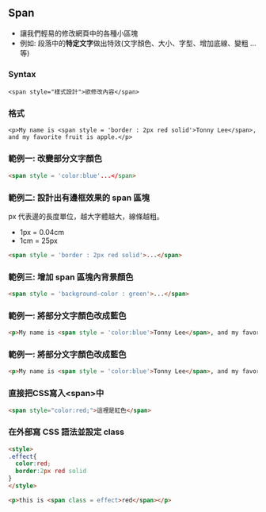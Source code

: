 ## Span
- 讓我們輕易的修改網頁中的各種小區塊
- 例如: 段落中的**特定文字**做出特效(文字顏色、大小、字型、增加底線、變粗 ... 等)

### Syntax
```
<span style="樣式設計">欲修改內容</span>
```

### 格式
```
<p>My name is <span style = 'border : 2px red solid'>Tonny Lee</span>, and my favorite fruit is apple.</p>
```

### 範例一: 改變部分文字顏色
```html
<span style = 'color:blue'...</span>
```

### 範例二: 設計出有邊框效果的 span 區塊
px 代表邊的長度單位，越大字體越大，線條越粗。
- 1px = 0.04cm
- 1cm = 25px
```html
<span style = 'border : 2px red solid'>...</span>
```

### 範例三: 增加 span 區塊內背景顏色
```html
<span style = 'background-color : green'>...</span>
```

### 範例一: 將部分文字顏色改成藍色
```html
<p>My name is <span style = 'color:blue'>Tonny Lee</span>, and my favorite fruit is apple.</p>
```

### 範例一: 將部分文字顏色改成藍色
```html
<p>My name is <span style = 'color:blue'>Tonny Lee</span>, and my favorite fruit is apple.</p>
```

### 直接把CSS寫入\<span>中
```html
<span style="color:red;">這裡是紅色</span>
```
### 在外部寫 CSS 語法並設定 class
```html
<style>
.effect{
  color:red;
  border:2px red solid
}
</style>

<p>this is <span class = effect>red</span></p>
```
